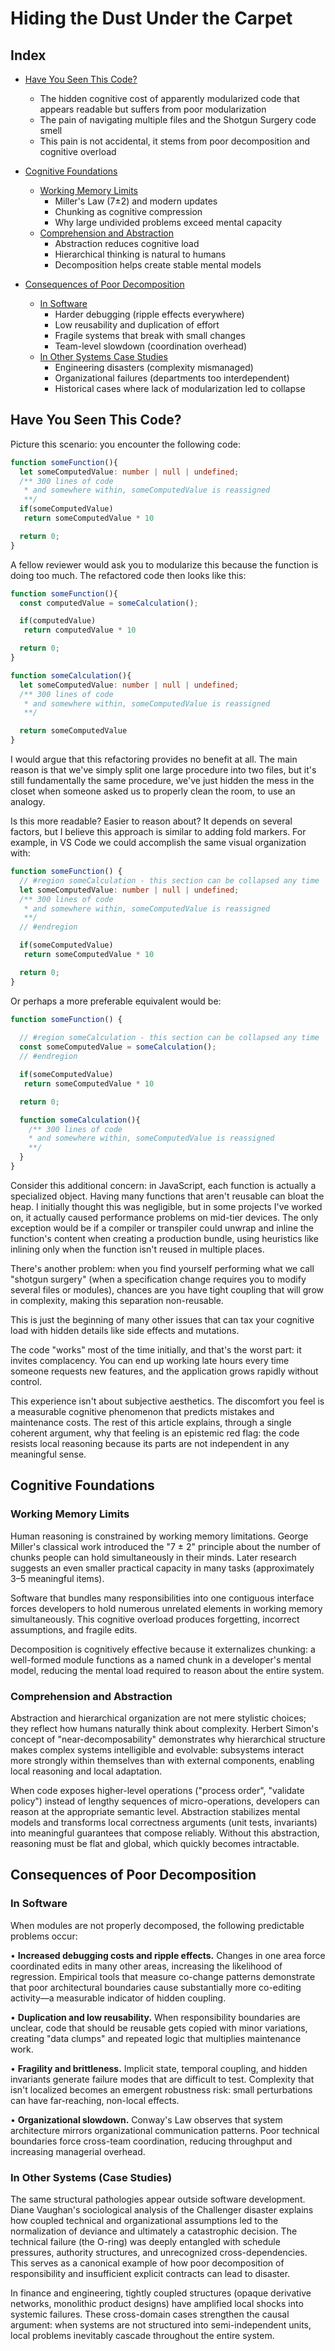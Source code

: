# Hiding the Dust Under the Carpet

## Index
- [Have You Seen This Code?](#have-you-seen-this-code)
  - The hidden cognitive cost of apparently modularized code that appears readable but suffers from poor modularization
  - The pain of navigating multiple files and the Shotgun Surgery code smell
  - This pain is not accidental, it stems from poor decomposition and cognitive overload

- [Cognitive Foundations](#cognitive-foundations)
  - [Working Memory Limits](#working-memory-limits)
    - Miller's Law (7±2) and modern updates
    - Chunking as cognitive compression
    - Why large undivided problems exceed mental capacity
  - [Comprehension and Abstraction](#comprehension-and-abstraction)
    - Abstraction reduces cognitive load
    - Hierarchical thinking is natural to humans
    - Decomposition helps create stable mental models

- [Consequences of Poor Decomposition](#consequences-of-poor-decomposition)
  - [In Software](#in-software)
    - Harder debugging (ripple effects everywhere)
    - Low reusability and duplication of effort
    - Fragile systems that break with small changes
    - Team-level slowdown (coordination overhead)
  - [In Other Systems Case Studies](#in-other-systems-case-studies)
    - Engineering disasters (complexity mismanaged)
    - Organizational failures (departments too interdependent)
    - Historical cases where lack of modularization led to collapse

<!-- [Formalization in Software](#formalization-in-software)
  [Coupling and Cohesion](#coupling-and-cohesion)
    - Definitions of coupling and cohesion
    - Why high coupling is dangerous
    - Why high cohesion is desirable
  [Metrics and Attempts](#metrics-and-attempts)
    - Attempts to measure complexity (McCabe, Halstead, etc.)
    - Limitations of metrics
    - Still useful to guide decomposition -->

<!-- [Benefits of Decomposition](#benefits-of-decomposition)
  [Proven Advantages](#proven-advantages)
    - Easier comprehension
    - Improved maintainability
    - Faster onboarding of developers
    - Reduced error rates
  [Historical Context](#historical-context)
    - Decomposition as old as math (Euclid, Polya)
    - Systems theory and modular design
    - Dijkstra and structured programming

[Decomposition Done Wrong](#decomposition-done-wrong)
  [Over Decomposition](#over-decomposition)
    - Too many small pieces create complexity
    - More glue code than actual logic
  [Wrong-Boundaries](#wrong-boundaries)
    - Artificial splits that increase coupling
    - "Hiding in another file" ≠ decomposition

[What Good Decomposition Looks Like](#what-good-decomposition-looks-like)
  - Clear separation of responsibilities
  - Minimal and meaningful dependencies
  - Results of one part can feed another, but not interdependence
  - Real examples of clean decomposition

[Business Reality and The Myth of No Time](#business-reality-and-the-myth-of-no-time)
  - Common excuse: "we don't have time to decompose"
  - Reality: poor decomposition increases long-term costs
  - Decomposition as a skill (gets faster with practice)
  - Why time pressure should not excuse bad structure -->

## Have You Seen This Code?

Picture this scenario: you encounter the following code:

```ts
function someFunction(){
  let someComputedValue: number | null | undefined;
  /** 300 lines of code
   * and somewhere within, someComputedValue is reassigned
   **/
  if(someComputedValue)
   return someComputedValue * 10

  return 0;
}
```

A fellow reviewer would ask you to modularize this because the function is doing too much. The refactored code then looks like this:

```ts
function someFunction(){
  const computedValue = someCalculation();

  if(computedValue)
   return computedValue * 10

  return 0;
}

function someCalculation(){
  let someComputedValue: number | null | undefined;
  /** 300 lines of code
   * and somewhere within, someComputedValue is reassigned
   **/

  return someComputedValue
}
```

I would argue that this refactoring provides no benefit at all. The main reason is that we've simply split one large procedure into two files, but it's still fundamentally the same procedure, we've just hidden the mess in the closet when someone asked us to properly clean the room, to use an analogy.

Is this more readable? Easier to reason about? It depends on several factors, but I believe this approach is similar to adding fold markers. For example, in VS Code we could accomplish the same visual organization with:

```ts
function someFunction() {
  // #region someCalculation - this section can be collapsed any time
  let someComputedValue: number | null | undefined;
  /** 300 lines of code
   * and somewhere within, someComputedValue is reassigned
   **/
  // #endregion

  if(someComputedValue)
   return someComputedValue * 10

  return 0;
}
```

Or perhaps a more preferable equivalent would be:

```ts
function someFunction() {
  
  // #region someCalculation - this section can be collapsed any time
  const someComputedValue = someCalculation();
  // #endregion

  if(someComputedValue)
   return someComputedValue * 10

  return 0;

  function someCalculation(){
    /** 300 lines of code
    * and somewhere within, someComputedValue is reassigned
    **/
  }
}
```

Consider this additional concern: in JavaScript, each function is actually a specialized object. Having many functions that aren't reusable can bloat the heap. I initially thought this was negligible, but in some projects I've worked on, it actually caused performance problems on mid-tier devices. The only exception would be if a compiler or transpiler could unwrap and inline the function's content when creating a production bundle, using heuristics like inlining only when the function isn't reused in multiple places.

There's another problem: when you find yourself performing what we call "shotgun surgery" (when a specification change requires you to modify several files or modules), chances are you have tight coupling that will grow in complexity, making this separation non-reusable.

This is just the beginning of many other issues that can tax your cognitive load with hidden details like side effects and mutations.

The code "works" most of the time initially, and that's the worst part: it invites complacency. You can end up working late hours every time someone requests new features, and the application grows rapidly without control.

This experience isn't about subjective aesthetics. The discomfort you feel is a measurable cognitive phenomenon that predicts mistakes and maintenance costs. The rest of this article explains, through a single coherent argument, why that feeling is an epistemic red flag: the code resists local reasoning because its parts are not independent in any meaningful sense.

## Cognitive Foundations

### Working Memory Limits

Human reasoning is constrained by working memory limitations. George Miller's classical work introduced the "7 ± 2" principle about the number of chunks people can hold simultaneously in their minds. Later research suggests an even smaller practical capacity in many tasks (approximately 3–5 meaningful items).
<!-- Citation is needed here -->

Software that bundles many responsibilities into one contiguous interface forces developers to hold numerous unrelated elements in working memory simultaneously. This cognitive overload produces forgetting, incorrect assumptions, and fragile edits.

Decomposition is cognitively effective because it externalizes chunking: a well-formed module functions as a named chunk in a developer's mental model, reducing the mental load required to reason about the entire system.

### Comprehension and Abstraction

Abstraction and hierarchical organization are not mere stylistic choices; they reflect how humans naturally think about complexity. Herbert Simon's concept of "near-decomposability" demonstrates why hierarchical structure makes complex systems intelligible and evolvable: subsystems interact more strongly within themselves than with external components, enabling local reasoning and local adaptation.

<!-- Needs citation -->

When code exposes higher-level operations ("process order", "validate policy") instead of lengthy sequences of micro-operations, developers can reason at the appropriate semantic level. Abstraction stabilizes mental models and transforms local correctness arguments (unit tests, invariants) into meaningful guarantees that compose reliably. Without this abstraction, reasoning must be flat and global, which quickly becomes intractable.

## Consequences of Poor Decomposition

### In Software

When modules are not properly decomposed, the following predictable problems occur:

• **Increased debugging costs and ripple effects.** Changes in one area force coordinated edits in many other areas, increasing the likelihood of regression. Empirical tools that measure co-change patterns demonstrate that poor architectural boundaries cause substantially more co-editing activity—a measurable indicator of hidden coupling.

• **Duplication and low reusability.** When responsibility boundaries are unclear, code that should be reusable gets copied with minor variations, creating "data clumps" and repeated logic that multiplies maintenance work.
<!-- Recent automated refactoring research documents the prevalence and cost of these data-clump patterns and shows measurable gains when they are corrected. -->

• **Fragility and brittleness.** Implicit state, temporal coupling, and hidden invariants generate failure modes that are difficult to test. Complexity that isn't localized becomes an emergent robustness risk: small perturbations can have far-reaching, non-local effects.

• **Organizational slowdown.** Conway's Law observes that system architecture mirrors organizational communication patterns. Poor technical boundaries force cross-team coordination, reducing throughput and increasing managerial overhead.

### In Other Systems (Case Studies)

The same structural pathologies appear outside software development. Diane Vaughan's sociological analysis of the Challenger disaster explains how coupled technical and organizational assumptions led to the normalization of deviance and ultimately a catastrophic decision. The technical failure (the O-ring) was deeply entangled with schedule pressures, authority structures, and unrecognized cross-dependencies. This serves as a canonical example of how poor decomposition of responsibility and insufficient explicit contracts can lead to disaster.

In finance and engineering, tightly coupled structures (opaque derivative networks, monolithic product designs) have amplified local shocks into systemic failures. These cross-domain cases strengthen the causal argument: when systems are not structured into semi-independent units, local problems inevitably cascade throughout the entire system.

